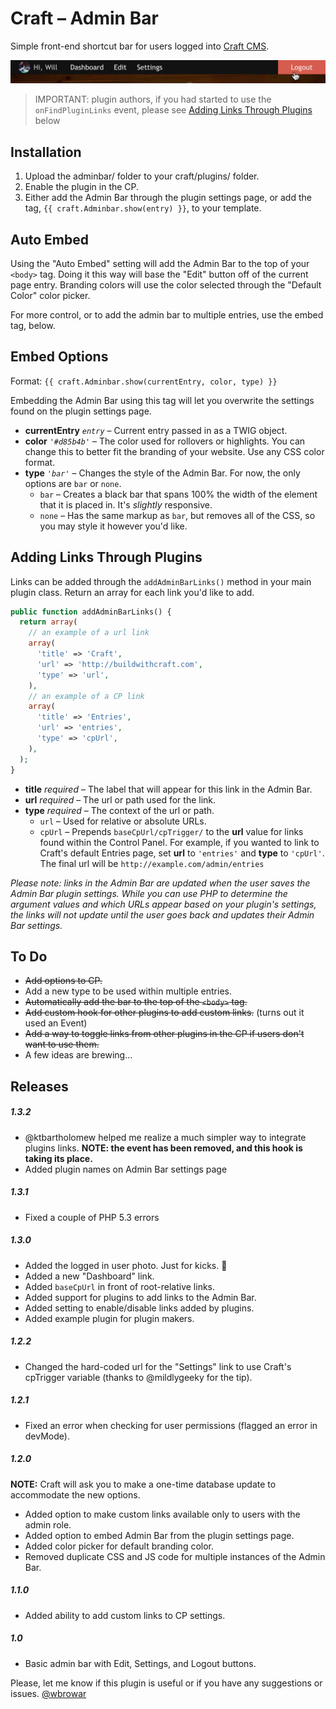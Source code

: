 # Craft – Admin Bar
Simple front-end shortcut bar for users logged into [Craft CMS](https://buildwithcraft.com).

![Screenshot](screenshot.png)

> IMPORTANT: plugin authors, if you had started to use the `onFindPluginLinks` event, please see [Adding Links Through Plugins](#adding-links-through-plugins) below

## Installation
1. Upload the adminbar/ folder to your craft/plugins/ folder.
2. Enable the plugin in the CP.
3. Either add the Admin Bar through the plugin settings page, or add the tag, `{{ craft.Adminbar.show(entry) }}`, to your template.

## Auto Embed
Using the "Auto Embed" setting will add the Admin Bar to the top of your `<body>` tag. Doing it this way will base the "Edit" button off of the current page entry. Branding colors will use the color selected through the "Default Color" color picker.

For more control, or to add the admin bar to multiple entries, use the embed tag, below.

## Embed Options
Format: `{{ craft.Adminbar.show(currentEntry, color, type) }}`

Embedding the Admin Bar using this tag will let you overwrite the settings found on the plugin settings page.

* **currentEntry** *`entry`*  – Current entry passed in as a TWIG object.
* **color** *`'#d85b4b'`* – The color used for rollovers or highlights. You can change this to better fit the branding of your website. Use any CSS color format.
* **type** *`'bar'`* – Changes the style of the Admin Bar. For now, the only options are `bar` or `none`.
  * `bar` – Creates a black bar that spans 100% the width of the element that it is placed in. It's *slightly* responsive.
  * `none` – Has the same markup as `bar`, but removes all of the CSS, so you may style it however you'd like.

## Adding Links Through Plugins
Links can be added through the `addAdminBarLinks()` method in your main plugin class. Return an array for each link you'd like to add.

```php
public function addAdminBarLinks() {
  return array(
    // an example of a url link
    array(
      'title' => 'Craft',
      'url' => 'http://buildwithcraft.com',
      'type' => 'url',
    ),
    // an example of a CP link
    array(
      'title' => 'Entries',
      'url' => 'entries',
      'type' => 'cpUrl',
    ),
  );
}
```

* **title** *required*  – The label that will appear for this link in the Admin Bar.
* **url** *required* – The url or path used for the link.
* **type** *required* – The context of the url or path.
  * `url` – Used for relative or absolute URLs.
  * `cpUrl` – Prepends `baseCpUrl/cpTrigger/` to the **url** value for links found within the Control Panel. For example, if you wanted to link to Craft's default Entries page, set **url** to `'entries'` and **type** to `'cpUrl'`. The final url will be `http://example.com/admin/entries`

*Please note: links in the Admin Bar are updated when the user saves the Admin Bar plugin settings. While you can use PHP to determine the argument values and which URLs appear based on your plugin's settings, the links will not update until the user goes back and updates their Admin Bar settings.*

## To Do
* ~~Add options to CP.~~
* Add a new type to be used within multiple entries.
* ~~Automatically add the bar to the top of the `<body>` tag.~~
* ~~Add custom hook for other plugins to add custom links.~~ (turns out it used an Event)
* ~~Add a way to toggle links from other plugins in the CP if users don't want to use them.~~
* A few ideas are brewing...

## Releases
##### *1.3.2*
* @ktbartholomew helped me realize a much simpler way to integrate plugins links. **NOTE: the event has been removed, and this hook is taking its place.**
* Added plugin names on Admin Bar settings page

##### *1.3.1*
* Fixed a couple of PHP 5.3 errors

##### *1.3.0*
* Added the logged in user photo. Just for kicks. :bust_in_silhouette:
* Added a new "Dashboard" link.
* Added `baseCpUrl` in front of root-relative links.
* Added support for plugins to add links to the Admin Bar.
* Added setting to enable/disable links added by plugins.
* Added example plugin for plugin makers.

##### *1.2.2*
* Changed the hard-coded url for the "Settings" link to use Craft's cpTrigger variable (thanks to @mildlygeeky for the tip).

##### *1.2.1*
* Fixed an error when checking for user permissions (flagged an error in devMode).

##### *1.2.0*
**NOTE:** Craft will ask you to make a one-time database update to accommodate the new options. 
* Added option to make custom links available only to users with the admin role.
* Added option to embed Admin Bar from the plugin settings page.
* Added color picker for default branding color.
* Removed duplicate CSS and JS code for multiple instances of the Admin Bar.

##### *1.1.0*
* Added ability to add custom links to CP settings.

##### *1.0*
* Basic admin bar with Edit, Settings, and Logout buttons.

Please, let me know if this plugin is useful or if you have any suggestions or issues. [@wbrowar](https://twitter.com/wbrowar)
